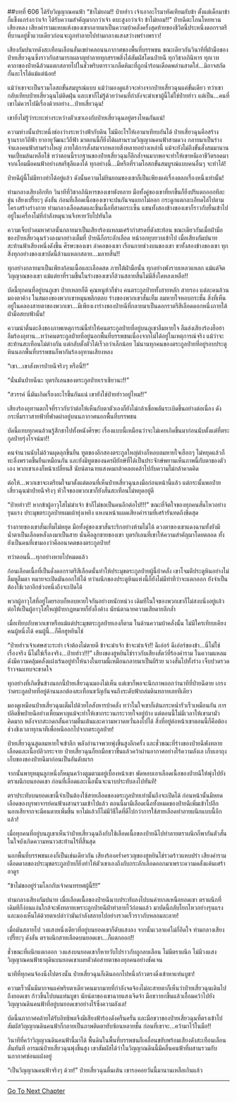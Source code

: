 ##บทที่ 606 ได้รับวิญญาณคนฟ้า
“ข้าไม่ยอม!! ป๋ายฮ่าว เจ้าเอาอะไรมาทัดเทียมกับข้า ตั้งแต่เด็กมาข้าก็แข็งแกร่งกว่าเจ้า ได้รับความสำคัญมากกว่าเจ้า ตบะสูงกว่าเจ้า ข้าไม่ยอม!!” ป๋ายฉีตะโกนโหยหวนเสียงหลง เสียงคำรามแหบแห้งของเขากลายมาเป็นความบ้าคลั่งครั้งสุดท้ายของชีวิตนี้ประหนึ่งดอกราตรีที่บานอยู่ชั่วแวบเดียวก่อนจะถูกทำลายไปท่ามกลางแสงสว่างพร่างพราว!

เสียงกัมปนาทดังสะเทือนเลือนลั่นเขย่าคลอนนภากาศของพื้นที่บรรพชน ขณะเดียวกันวินาทีที่ฝ่ามือของป๋ายเสี่ยวฉุนซึ่งราวกับสามารถผลาญทำลายทุกสรรพสิ่งได้สัมผัสโดนป๋ายฉี ทุกวิชาอภินิหาร ทุกเวทคาถาของป๋ายฉีล้วนแตกสลายไปในชั่วพริบตาราวเกล็ดหิมะที่ถูกน้ำร้อนเดือดพล่านสาดใส่...มิอาจสกัดกั้นอะไรได้แม้แต่น้อย!

แม้ว่าเขาจะเป็นรวมโอสถขั้นสมบูรณ์แบบ แม้ว่ามองดูแล้วจะห่างจากป๋ายเสี่ยวฉุนแค่ขั้นเดียว ทว่าเขากลับเทียบป๋ายเสี่ยวฉุนไม่ติดฝุ่น และเขาก็ไม่รู้ด้วยว่าคนที่กำลังจะฆ่าเขาผู้นี้ไม่ใช่ป๋ายฮ่าว แต่เป็น...คนที่เขาไม่ควรไปมีเรื่องด้วยอย่าง...ป๋ายเสี่ยวฉุน!

เขายิ่งไม่รู้ว่าระยะห่างระหว่างตัวเขาเองกับป๋ายเสี่ยวฉุนอยู่ตรงไหนกันแน่!

ความห่างนั้นประหนึ่งช่องว่างระหว่างฟ้ากับดิน ไม่มีอะไรให้เอามาเทียบกันได้ ป๋ายเสี่ยวฉุนคือสร้างฐานรากวิถีฟ้า ยาอายุวัฒนะวิถีฟ้า มาตอนนี้ก็ยิ่งได้ผสานรวมวิญญาณคนฟ้าสามดวง กลายมาเป็นร่างจำแลงคนฟ้าสามร่างใหญ่ ภายใต้การสั่งสมจากหลายสิ่งหลายอย่างเหล่านี้ แม้จะยังไม่ถึงขั้นสั่งสมมานานจนเปี่ยมล้นเหลือใช้ ทว่าตอนนี้รากฐานของป๋ายเสี่ยวฉุนก็ลึกล้ำจนมากพอจะทำให้เขาหนีเอาชีวิตรอดมาจากเงื้อมมือคนฟ้าอย่างสตรีธุลีแดงได้ ทุกอย่างนี้...มีหรือที่รวมโอสถขั้นสมบูรณ์แบบคนอื่นๆ จะทำได้!

ป๋ายฉีผู้นี้ไม่มีทางทำได้อยู่แล้ว ดังนั้นความไม่ยินยอมของเขาก็เป็นเพียงแค่เรื่องตลกเรื่องหนึ่งเท่านั้น!

ท่ามกลางเสียงอึกทึก วินาทีที่วิชาอภินิหารของเขาพังทลาย มือทั้งคู่ของเขาที่ยกขึ้นก็ยิ่งปริแตกออกทีละชุ่น เสียงเปรี๊ยะๆ ดังลั่น ก่อนที่เลือดเนื้อของเขาจะปนกันจนแยกไม่ออก กระดูกแตกละเอียดไล่ไปตามโครงสร้างร่างกาย ท่ามกลางเลือดสดและชิ้นเนื้อที่สาดกระเซ็น แขนทั้งสองข้างของเขาก็ราวกับยื่นเข้าไปอยู่ในเครื่องโม่ที่กำลังหมุนวนจึงหายวับไปทันใด

ความเจ็บปวดมหาศาลนั้นกลายมาเป็นเสียงร้องแหลมเศร้ากำสรดที่ดังสะท้อน ขณะเดียวกันเมื่อฝ่ามือของป๋ายเสี่ยวฉุนร่วงลงมาอย่างเต็มที่ ป๋ายฉีก็กระอักเลือด หน้าอกยุบยวบเข้าไป เมื่อเสียงกัมปนาทสะท้านฟ้าเสียงหนึ่งดังขึ้น ศีรษะของเขา ลำคอของเขา เรือนกายช่วงบนของเขา ขาทั้งสองข้างของเขา ทุกสิ่งทุกอย่างของเขาบัดนี้ล้วนแหลกสลาย...มลายสิ้น!!

ทุกอย่างกลายมาเป็นเพียงก้อนเนื้อและเลือดสด ภายใต้ฝ่ามือนั้น ทุกอย่างพังราบเหลวแหลก แม้แต่จิตวิญญาณของเขา แม้แต่ยาที่รวมขึ้นในร่างของเขาก็ล้วนสลายสิ้นไม่มีสิ่งใดหลงเหลือ!!

บัดนี้ทุกคนที่อยู่บนภูเขา ป๋ายเหลยก็ดี คุณหนูห้าก็ช่าง คนตระกูลป๋ายทั้งสายหลัก สายรอง แต่ละคนล้วนมองตาค้าง ในสมองของพวกเขาหมุนพลิกตลบ ร่างของพวกเขาสั่นเทิ้ม ลมหายใจหอบกระชั้น สิ่งที่เห็นอยู่ในคลองสายตาของพวกเขา...มีเพียงเงาร่างของป๋ายฉีที่กลายมาเป็นดอกราตรีสีเลือดดอกหนึ่งภายใต้ฝ่ามือสยบฟ้านั้น!

ความน่าตื่นตะลึงของภาพเหตุการณ์นี้ทำให้คนตระกูลป๋ายที่อยู่บนภูเขาลืมหายใจ ลืมส่งเสียงร้องฮือฮา ลืมร้องอุทาน...ทว่าคนตระกูลป๋ายที่อยู่นอกพื้นที่บรรพชนเนื่องจากไม่ได้อยู่ในเหตุการณ์จริง แม้ว่าจะสะท้านสะเทือนไม่ต่างกัน แต่กลับตั้งตัวได้เร็วกว่าเล็กน้อย ไม่นานทุกคนของตระกูลป๋ายที่อยู่รอบประตูหินนอกพื้นที่บรรพชนก็พากันร้องอุทานเสียงหลง

“เขา...เขาสังหารป๋ายฉีจริงๆ หรือนี่!!”

“นั่นมันป๋ายฉีนะ บุตรกิเลนของตระกูลป๋ายเราเชียวนะ!!”

“สวรรค์ นี่มันเกิดเรื่องอะไรขึ้นกันแน่ เขายังใช่ป๋ายฮ่าวอยู่ไหม!!”

เสียงร้องอุทานตกใจที่ราวกับว่าต่อให้เห็นกับตาตัวเองก็ยังไม่กล้าเชื่อพลันระเบิดขึ้นอย่างต่อเนื่อง ดังกระหึ่มราวสายฟ้าที่ฟาดผ่าอยู่บนนภากาศนอกพื้นที่บรรพชน

บัดนี้แทบทุกคนล้วนรู้สึกชาไปทั้งหนังศีรษะ เรื่องแบบนี้เหมือนว่าจะไม่เคยเกิดขึ้นมาก่อนนับตั้งแต่ที่ตระกูลป๋ายรุ่งโรจน์มา!!

คนจำนวนนับไม่ถ้วนผุดลุกขึ้นยืน ทูตของอีกสองตระกูลใหญ่ต่างก็หอบลมหายใจเฮือกๆ ไม่หยุดแล้วก็ทะลึ่งพรวดขึ้นยืนเหมือนกัน และยังมีทูตของนครผียักษ์ที่ได้เป็นประจักษ์พยานเห็นภาพนี้กับตาของตัวเอง พวกเขาเองก็หน้าเปลี่ยนสี นัยน์ตาฉายแสงคมกล้าคลอเคล้าไปกับความไม่กล้าคาดคิด

ต่อให้...พวกเขาจะเตรียมใจมาตั้งแต่ตอนที่เห็นป๋ายเสี่ยวฉุนลงมือก่อนหน้านี้แล้ว แต่กระนั้นพอป๋ายเสี่ยวฉุนฆ่าป๋ายฉีจริงๆ หัวใจของพวกเขาก็ยังสั่นสะเทือนไม่หยุดอยู่ดี

“ป๋ายฮ่าว!! หากข้าผู้อาวุโสไม่ฆ่าเจ้า ข้าก็ไม่ขอเป็นคนอีกต่อไป!!!” ขณะที่จิตใจของทุกคนสั่นไหวอย่างรุนแรง ประมุขตระกูลป๋ายผมเผ้ายุ่งเหยิง แหงนหน้าแผดเสียงคำรามที่เศร้ารันทดถึงขีดสุด

ร่างกายของเขาสั่นเทิ้มไม่หยุด มือทั้งคู่ของเขาสั่นระริกอย่างห้ามไม่ได้ ดวงตาของเขาแดงฉานทั้งยังมีน้ำตาเป็นเลือดหลั่งลงมาเป็นสาย นั่นคือลูกชายของเขา บุตรกิเลนที่เขาให้ความสำคัญมาโดยตลอด ทั้งยังเป็นคนที่เขามองว่าคืออนาคตของตระกูลป๋าย!

ทว่าตอนนี้...ทุกอย่างหายไปหมดแล้ว

ก้อนเลือดเนื้อที่เป็นดั่งดอกราตรีสีเลือดนั้นทำให้ประมุขตระกูลป๋ายผู้นี้บ้าคลั่ง เขาโจมตีประตูหินอย่างไม่ลืมหูลืมตา หมายจะเปิดมันออกให้ได้ ทว่าผนึกของประตูหินแห่งนี้ก็ยังไม่มีท่าทีว่าจะแตกออก ยังจำเป็นต้องใช้เวลาอีกช่วงหนึ่งถึงจะเปิดได้

พวกผู้อาวุโสที่อยู่โดยรอบก็หอบหายใจกันอย่างหนักหน่วง เดิมทีในใจของพวกเขาก็ไม่สงบนิ่งอยู่แล้ว ต่อให้เป็นผู้อาวุโสใหญ่ฝ่ายกฎหมายก็ยังอึ้งค้าง นัยน์ตาฉายความเสียดายลึกล้ำ

เมื่อเทียบกับพวกเขาหรือแม้แต่ประมุขตระกูลป๋ายเองก็ตาม ในด้านความบ้าคลั่งนั้น ไม่มีใครเทียบเคียงคนผู้หนึ่งได้ คนผู้นี้...ก็คือฮูหยินไช่

“ป๋ายฮ่าวเจ้าเศษสวะระยำ เจ้าต้องไม่ตายดี ข้าจะฆ่าเจ้า ข้าจะฆ่าเจ้า!! ฉีเอ๋อร์ ฉีเอ๋อร์ของข้า...นี่ไม่ใช่เรื่องจริง นี่ไม่ใช่เรื่องจริง...ป๋ายฮ่าว!!!” เสียงของฮูหยินไช่ราวกับเสียงสัตว์ที่ร้องคำราม ในความแหลมดังมีความคลุ้มคลั่งแฝงเร้นอยู่ทำให้นางในยามนี้เหมือนกลายมาเป็นผีร้าย นางสั่นไปทั้งร่าง เจ็บปวดรวดร้าวจนแทบจะขาดใจ

ทุกอย่างที่เกิดขึ้นข้างนอกนี้ป๋ายเสี่ยวฉุนมองไม่เห็น แต่เขาก็พอจะนึกภาพออกว่านาทีที่ป๋ายฉีตาย เกรงว่าตระกูลป๋ายที่อยู่ด้านนอกต้องสะเทือนขวัญกันจนถึงระดับฟ้าถล่มดินทลายเลยทีเดียว

มองดูเหมือนป๋ายเสี่ยวฉุนเต็มไปด้วยไอสังหารบ้าคลั่ง ทว่าในใจเขาก็เต้นกระหน่ำรัวเร็วเหมือนกัน การปลิดชีพป๋ายฉีอย่างเหี้ยมหาญแม้จะทำให้เขากระวนกระวายใจอยู่บ้าง แต่ตอนนี้ไม่มีเวลาให้เขามามัวคิดมาก หลังจากสะกดกลั้นความตื่นเต้นและความหวาดหวั่นลงไปได้ สิ่งที่อยู่ต่อหน้าเขาตอนนี้ก็คือต้องช่วงชิงเวลาทุกนาทีเพื่อหนีออกไปจากตระกูลป๋าย!

ป๋ายเสี่ยวฉุนสูดลมหายใจเข้าลึก พลังอำนาจพวยพุ่งขึ้นสูงอีกครั้ง และชั่วขณะที่ร่างของป๋ายฉีพังทลาย เลือดและเนื้อปลิวกระจาย ป๋ายเสี่ยวฉุนก็ยกมือขวาขึ้นแล้วคว้าผ่านอากาศอย่างไร้ความลังเล เก็บเอาถุงเก็บของของป๋ายฉีมาก่อนเป็นอันดับแรก

จากนั้นพายุหมุนลูกหนึ่งก็หมุนคว้างตูมตามอยู่เบื้องหน้าเขา พัดหอบเอาเลือดเนื้อของป๋ายฉีให้พุ่งไปยังตราผนึกบนยอดเขา ก่อนที่เลือดและเนื้อนั้นจะนาบประทับลงไปทันที!

ตราประทับบนยอดเขานี้จำเป็นต้องใช้สายเลือดของตระกูลป๋ายเท่านั้นถึงจะเปิดได้ ก่อนหน้านั้นมีหยดเลือดของบุรพาจารย์คนฟ้าผสานรวมเข้าไปแล้ว ตอนนี้มามีเลือดเนื้อทั้งหมดของป๋ายฉีเพิ่มเข้าไปอีก นอกเสียจากจะมีคนตายเพิ่มขึ้น หาไม่แล้วก็ไม่มีวิธีใดที่ดีไปกว่าการใช้สายเลือดทำลายผนึกแบบนี้อีกแล้ว!

เมื่อทุกคนที่อยู่บนภูเขาเห็นว่าป๋ายเสี่ยวฉุนถึงกับใช้เลือดเนื้อของป๋ายฉีไปทำลายตราผนึกก็พากันตัวสั่น ในใจบังเกิดความหนาวสะท้านไร้ที่สิ้นสุด

นอกพื้นที่บรรพชนเองก็เป็นเช่นเดียวกัน เสียงร้องคร่ำครวญของฮูหยินไช่รวดร้าวแหบปร่า เสียงคำรามเดือดดาลของประมุขตระกูลป๋ายก็ยิ่งทำให้ตัวเขาเองถึงกับกระอักเลือดออกมาเพราะความคลั่งแค้นเศร้าอาดูร

“ข้าไม่ขออยู่ร่วมโลกกับเจ้าคนทรยศผู้นี้!!!”

ท่ามกลางเสียงกัมปนาท เมื่อเลือดเนื้อของป๋ายฉีนาบประทับลงไปบนค่ายกลเหนือยอดเขา ตราผนึกที่เดิมทีก็ง่อนแง่นใกล้จะพังทลายเพราะถูกป๋ายฉีฝ่าทำลายไว้ก่อนแล้ว มาบัดนี้กลับโยกไหวอย่างรุนแรง และมองเห็นได้ด้วยตาเปล่าว่ามันกำลังสลายไปอย่างรวดเร็วราวกับหลอมละลาย!

เมื่อมันสลายไป วงแสงหนึ่งเดียวที่อยู่บนยอดเขาก็ดับแสงลง จากนั้นเวลาแค่ไม่กี่อึดใจ ท่ามกลางเสียงเปรี๊ยะๆ ดังลั่น ตราผนึกสายเลือดบนยอดเขา...ก็แตกออก!!

ชั่วขณะที่ผนึกแตกออก วงแสงบนยอดเขาก็หายวับไปราวกับถูกลบเลือน ไม่มีตราผนึก ไม่มีวงแสง วิญญาณคนฟ้าธาตุดินบนยอดเขาเผยตัวต่อสายตาของทุกคนอย่างชัดเจน

นาทีที่ทุกคนจ้องนิ่งไปตรงนั้น ป๋ายเสี่ยวฉุนก็เดินออกไปหนึ่งก้าวตรงดิ่งเข้าหาแท่นบูชา!

ความเร็วนั้นมีมากจนแค่พริบตาเดียวคนมากมายที่กำลังจดจ้องไม่ละสายตาก็เห็นว่าป๋ายเสี่ยวฉุนเดินไปถึงยอดเขา ก้าวขึ้นไปบนแท่นบูชา นัยน์ตาของเขาฉายแสงเจิดจ้า มือขวายกขึ้นแล้วเอื้อมคว้าไปยังวิญญาณดินคนฟ้าที่อยู่บนยอดเขาอย่างไร้ซึ่งความลังเล!

บัดนี้นภากาศคล้ายได้รับอิทธิพลจึงมีเสียงฟ้าร้องดังครืนครั่น และมือขวาของป๋ายเสี่ยวฉุนที่ตรงเข้าไปสัมผัสวิญญาณดินคนฟ้าก็กลายเป็นภาพติดตาทับซ้อนหลายชั้น ก่อนที่เขาจะ...คว้ามาไว้ในมือ!!

วินาทีที่คว้าวิญญาณดินคนฟ้านี้มาได้ พื้นดินในพื้นที่บรรพชนก็เคลื่อนขยับพร้อมเสียงดังสะเทือนเลือนลั่นทันที อารมณ์ป๋ายเสี่ยวฉุนพุ่งขึ้นสูง เขาสัมผัสได้ว่าในวิญญาณดินนี้มีคลื่นคนฟ้าที่ผสานรวมกับนภากาศซ่อนแฝงอยู่

“เป็นวิญญาณคนฟ้าจริงๆ ด้วย!” ป๋ายเสี่ยวฉุนตื่นเต้น เขารอคอยวันนี้มานานเหลือเกินแล้ว

------


[Go To Next Chapter]( ./44.md)